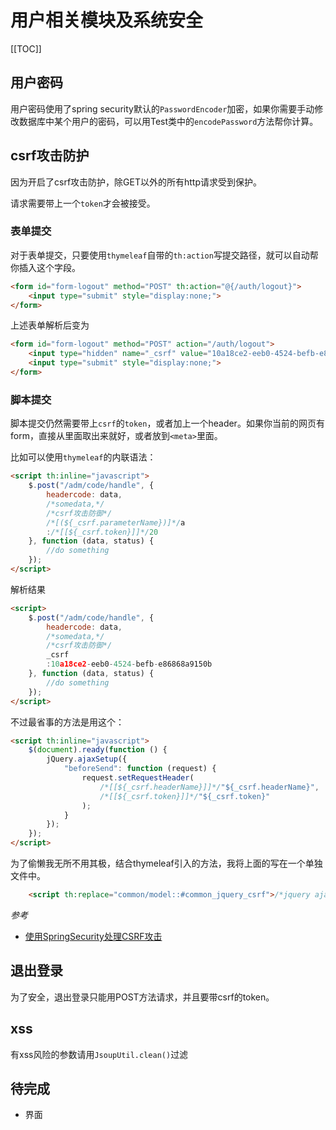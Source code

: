 # 用户相关模块及系统安全

[[TOC]]

## 用户密码
用户密码使用了spring security默认的`PasswordEncoder`加密，如果你需要手动修改数据库中某个用户的密码，可以用Test类中的`encodePassword`方法帮你计算。

## csrf攻击防护
因为开启了csrf攻击防护，除GET以外的所有http请求受到保护。

请求需要带上一个`token`才会被接受。

### 表单提交
对于表单提交，只要使用`thymeleaf`自带的`th:action`写提交路径，就可以自动帮你插入这个字段。

```html
<form id="form-logout" method="POST" th:action="@{/auth/logout}">
    <input type="submit" style="display:none;">
</form>
```

上述表单解析后变为

```html
<form id="form-logout" method="POST" action="/auth/logout">
    <input type="hidden" name="_csrf" value="10a18ce2-eeb0-4524-befb-e86868a9150b"/>
    <input type="submit" style="display:none;">
</form>
```

### 脚本提交
脚本提交仍然需要带上`csrf`的`token`，或者加上一个header。如果你当前的网页有form，直接从里面取出来就好，或者放到`<meta>`里面。

比如可以使用`thymeleaf`的内联语法：

```html
<script th:inline="javascript">
    $.post("/adm/code/handle", {
        headercode: data,
        /*somedata,*/
        /*csrf攻击防御*/
        /*[(${_csrf.parameterName})]*/a
        :/*[[${_csrf.token}]]*/20
    }, function (data, status) {
        //do something
    });
</script>
```

解析结果

```html
<script>
    $.post("/adm/code/handle", {
        headercode: data,
        /*somedata,*/
        /*csrf攻击防御*/
        _csrf
        :10a18ce2-eeb0-4524-befb-e86868a9150b
    }, function (data, status) {
        //do something
    });
</script>
```

不过最省事的方法是用这个：

```html
<script th:inline="javascript">
    $(document).ready(function () {
        jQuery.ajaxSetup({
            "beforeSend": function (request) {
                request.setRequestHeader(
                    /*[[${_csrf.headerName}]]*/"${_csrf.headerName}", 
                    /*[[${_csrf.token}]]*/"${_csrf.token}"
                );
            }
        });
    });
</script>
```

为了偷懒我无所不用其极，结合thymeleaf引入的方法，我将上面的写在一个单独文件中。

```html
    <script th:replace="common/model::#common_jquery_csrf">/*jquery ajax的csrf header*/</script>
```

*参考*

- [使用SpringSecurity处理CSRF攻击](https://segmentfault.com/a/1190000018402597)

## 退出登录
为了安全，退出登录只能用POST方法请求，并且要带csrf的token。

## xss
有xss风险的参数请用`JsoupUtil.clean()`过滤

## 待完成
- 界面
